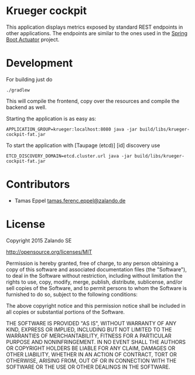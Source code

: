 # Krueger cockpit

This application displays metrics exposed by standard REST endpoints in other applications. The endpoints are similar
to the ones used in the [Spring Boot Actuator][springboot] project.

# Development

For building just do

    ./gradlew

This will compile the frontend, copy over the resources and compile the backend as well.

Starting the application is as easy as:

    APPLICATION_GROUP=krueger:localhost:8080 java -jar build/libs/krueger-cockpit-fat.jar

To start the application with [Taupage (etcd)] [id] discovery use

    ETCD_DISCOVERY_DOMAIN=etcd.cluster.url java -jar build/libs/krueger-cockpit-fat.jar

[springboot]: http://docs.spring.io/spring-boot/docs/current/reference/htmlsingle/#production-ready-endpoints "Spring Boot Actuator"
[taupage]: https://github.com/zalando-stups/taupage "Taupage"

# Contributors

* Tamas Eppel <tamas.ferenc.eppel@zalando.de>

# License

Copyright 2015 Zalando SE

http://opensource.org/licenses/MIT

Permission is hereby granted, free of charge, to any person obtaining a copy
of this software and associated documentation files (the "Software"), to deal
in the Software without restriction, including without limitation the rights
to use, copy, modify, merge, publish, distribute, sublicense, and/or sell
copies of the Software, and to permit persons to whom the Software is
furnished to do so, subject to the following conditions:

The above copyright notice and this permission notice shall be included in
all copies or substantial portions of the Software.

THE SOFTWARE IS PROVIDED "AS IS", WITHOUT WARRANTY OF ANY KIND, EXPRESS OR
IMPLIED, INCLUDING BUT NOT LIMITED TO THE WARRANTIES OF MERCHANTABILITY,
FITNESS FOR A PARTICULAR PURPOSE AND NONINFRINGEMENT.  IN NO EVENT SHALL THE
AUTHORS OR COPYRIGHT HOLDERS BE LIABLE FOR ANY CLAIM, DAMAGES OR OTHER
LIABILITY, WHETHER IN AN ACTION OF CONTRACT, TORT OR OTHERWISE, ARISING FROM,
OUT OF OR IN CONNECTION WITH THE SOFTWARE OR THE USE OR OTHER DEALINGS IN
THE SOFTWARE.
